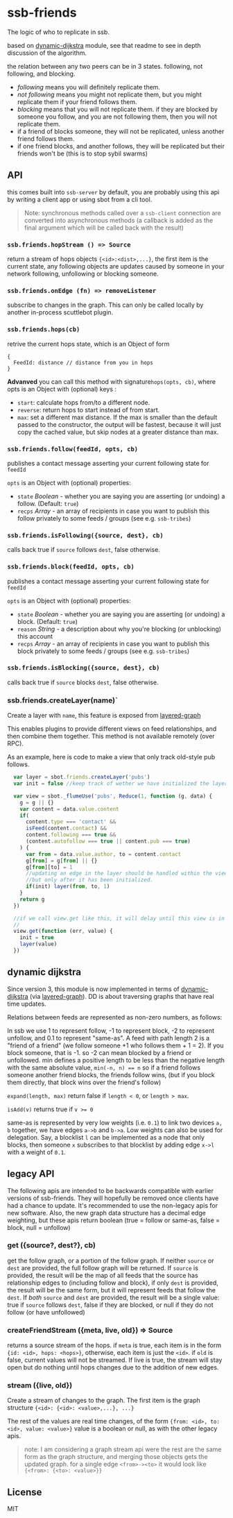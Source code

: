 # ssb-friends

The logic of who to replicate in ssb.

based on [dynamic-dijkstra](https://github.com/dominictarr/dynamic-dijkstra) module,
see that readme to see in depth discussion of the algorithm.

the relation between any two peers can be in 3 states.
following, not following, and blocking.


* _following_ means you will definitely replicate them.
* _not following_ means you might not replicate them,
but you might replicate them if your friend follows them.
* _blocking_ means that you will not replicate them.
  if they are blocked by someone you follow, and you are not following them, then you will not replicate them.
* if a friend of blocks someone, they will not be replicated, unless another friend follows them.
* if one friend blocks, and another follows, they will be replicated
  but their friends won't be (this is to stop sybil swarms)


## API

this comes built into `ssb-server` by default, you are probably using this api by writing a client
app or using sbot from a cli tool.

> Note: synchronous methods called over a `ssb-client` connection are converted into asynchronous methods (a callback is added as the final argument which will be called back with the result)

<!-- TODO expose this as api? (collides with legacy get)
### getRaw (cb)

get the current state of the graph. it is of the form:

```
{
  <alice_id>: {<bob_id>:<dist>,...},...
}

```

where `<dist>` is a non-zero number. (negative indicates blocking).
a value of 1 < 1.5 is considered to mean "follows" and 0 < 0.5 is considered to mean "same as"
-->

### `ssb.friends.hopStream () => Source`

return a stream of hops objects `{<id>:<dist>,...}`, the first item is the current state,
any following objects are updates caused by someone in your network following, unfollowing or blocking someone.

### `ssb.friends.onEdge (fn) => removeListener`

subscribe to changes in the graph.
This can only be called locally by another in-process scuttlebot plugin.

### `ssb.friends.hops(cb)`

retrive the current hops state, which is an Object of form
```
{
  FeedId: distance // distance from you in hops
}
```

**Advanved**
you can call this method with signature`hops(opts, cb)`, where opts is an Object with (optional) keys : 

- `start`: calculate hops from/to a different node.
- `reverse`: return hops to start instead of from start.
- `max`: set a different max distance. If the max is smaller than the default passed to the constructor, the output will be fastest, because it will just copy the cached value, but skip nodes at a greater distance than max.


### `ssb.friends.follow(feedId, opts, cb)`

publishes a contact message asserting your current following state for `feedId`

`opts` is an Object with (optional) properties:
- `state` *Boolean* - whether you are saying you are asserting (or undoing) a follow. (Default: `true`)
- `recps` *Array* - an array of recipients in case you want to publish this follow privately to some feeds / groups (see e.g. `ssb-tribes`)

### `ssb.friends.isFollowing({source, dest}, cb)`

calls back true if `source` follows `dest`, false otherwise.


### `ssb.friends.block(feedId, opts, cb)`

publishes a contact message asserting your current following state for `feedId`

`opts` is an Object with (optional) properties:
- `state` *Boolean* - whether you are saying you are asserting (or undoing) a block. (Default: `true`)
- `reason` *String* - a description about why you're blocking (or unblocking) this account
- `recps` *Array* - an array of recipients in case you want to publish this block privately to some feeds / groups (see e.g. `ssb-tribes`)

### `ssb.friends.isBlocking({source, dest}, cb)`

calls back true if `source` blocks `dest`, false otherwise.

### ssb.friends.createLayer(name)`

Create a layer with `name`, this feature is exposed from [layered-graph](https://github.com/dominictarr/layered-graph)

This enables plugins to provide different views on feed relationships, and then combine them together. This method is not available remotely (over RPC).

As an example, here is code to make a view that only track old-style pub follows.

``` js
  var layer = sbot.friends.createLayer('pubs')
  var init = false //keep track of wether we have initialized the layer.

  var view = sbot._flumeUse('pubs', Reduce(1, function (g, data) {
    g = g || {}
    var content = data.value.content
    if(
      content.type === 'contact' &&
      isFeed(content.contact) &&
      content.following === true &&
      (content.autofollow === true || content.pub === true)
    ) {
      var from = data.value.author, to = content.contact
      g[from] = g[from] || {}
      g[from][to] = 1
      //updating an edge in the layer should be handled within the view reduce function,
      //but only after it has been initialized.
      if(init) layer(from, to, 1)
    }
    return g
  })

  //if we call view.get like this, it will delay until this view is in sync with the main log.
  //
  view.get(function (err, value) {
    init = true
    layer(value)
  })

```

## dynamic dijkstra

Since version 3, this module is now implemented in terms of [dynamic-dijkstra](https://github.com/dominictarr/dynamic-dijkstra) (via [layered-graph](https://github.com/ssbc/layered-graph)).
DD is about traversing graphs that have real time updates.

Relations between feeds are represented as non-zero numbers, as follows:

In ssb we use 1 to represent follow, -1 to represent block, -2 to represent unfollow, and 0.1
to represent "same-as". A feed with path length 2 is a "friend of a friend" (we follow someone +1
who follows them + 1 = 2). If you block someone, that is -1. so -2 can mean blocked by a friend or unfollowed.
min defines a positive length to be less than the negative length with the same absolute value,
`min(-n, n) == n` so if a friend follows someone another friend blocks, the friends follow wins,
(but if you block them directly, that block wins over the friend's follow)

`expand(length, max)` return false if `length < 0`, or `length > max`.

`isAdd(v)` returns true if `v >= 0`

same-as is represented by very low weights (i.e. `0.1`)  to link two devices `a, b` together,
we have edges `a->b` and `b->a`. Low weights can also be used for delegation.
Say, a blocklist `l` can be implemented as a node that only blocks, then someone `x` subscribes
to that blocklist by adding edge `x->l` with a weight of `0.1`.



## legacy API

The following apis are intended to be backwards compatible with earlier versions of ssb-friends.
They will hopefully be removed once clients have had a chance to update. It's recommended to
use the non-legacy apis for new software. Also, the new graph data structure has a decimal
edge weighting, but these apis return boolean (true = follow or same-as, false = block, null = unfollow)

### get ({source?, dest?}, cb)

get the follow graph, or a portion of the follow graph. If neither `source` or `dest` are provided,
the full follow graph will be returned. If `source` is provided, the result will be the map
of all feeds that the source has relationship edges to (including follow and block), if only
`dest` is provided, the result will be the same form, but it will represent feeds that follow the `dest`.
If _both_ `source` and `dest` are provided, the result will be a single value: true if `source` follows `dest`, false if they are blocked, or null if they do not follow (or have unfollowed)

### createFriendStream ({meta, live, old}) => Source

returns a source stream of the hops. if `meta` is true,
each item is in the form `{id: <id>, hops: <hops>}`, otherwise, each item is just the `<id>`.
if `old` is false, current values will not be streamed. If live is true, the stream will stay open
but do nothing until hops changes due to the addition of new edges.

### stream ({live, old})

Create a stream of changes to the graph.
The first item is the graph structure
`{<id>: {<id>: <value>,...}, ...}`

The rest of the values are real time changes, of the form `{from: <id>, to: <id>, value: <value>}`
value is a boolean or null, as with the other legacy apis.

> note: I am considering a graph stream api were the rest are the same form as the graph structure,
and merging those objects gets the updated graph. for a single edge `<from>-><to>`
it would look like `{<from>: {<to>: <value>}}`

## License

MIT
